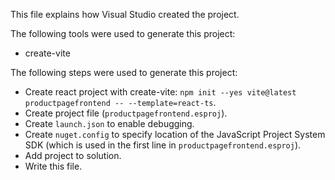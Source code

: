 This file explains how Visual Studio created the project.

The following tools were used to generate this project:
- create-vite

The following steps were used to generate this project:
- Create react project with create-vite: `npm init --yes vite@latest productpagefrontend -- --template=react-ts`.
- Create project file (`productpagefrontend.esproj`).
- Create `launch.json` to enable debugging.
- Create `nuget.config` to specify location of the JavaScript Project System SDK (which is used in the first line in `productpagefrontend.esproj`).
- Add project to solution.
- Write this file.
